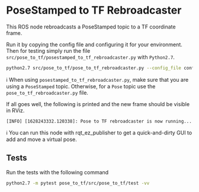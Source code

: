 # PoseStamped to TF Rebroadcaster
This ROS node rebroadcasts a PoseStamped topic to a TF coordinate frame.

Run it by copying the config file and configuring it for your environment. Then
for testing simply run the file
`src/pose_to_tf/posestamped_to_tf_rebroadcaster.py` with `Python2.7`.

```zsh
python2.7 src/pose_to_tf/pose_to_tf_rebroadcaster.py --config_file configs/config.yaml
```

:information_source: When using `posestamped_to_tf_rebroadcaster.py`, make sure
that you are using a `PoseStamped` topic. Otherwise, for a `Pose` topic use the
`pose_to_tf_rebroadcaster.py` file.

If all goes well, the following is printed and the new frame should be visible
in RViz.

```
[INFO] [1628243332.120338]: Pose to TF rebroadcaster is now running...
```

:information_source: You can run this node with rqt_ez_publisher to get
a quick-and-dirty GUI to add and move a virtual pose.

## Tests

Run the tests with the following command

```zsh
python2.7 -m pytest pose_to_tf/src/pose_to_tf/test -vv
```
